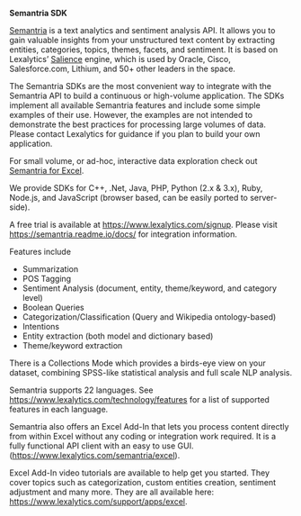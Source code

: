 **Semantria SDK**

[Semantria](https://www.lexalytics.com/semantria) is a text analytics and sentiment analysis API. It allows you to gain valuable insights from your unstructured text content by extracting entities, categories, topics, themes, facets, and sentiment. It is based on Lexalytics’ [Salience](https://www.lexalytics.com/salience/server) engine, which is used by Oracle, Cisco, Salesforce.com, Lithium, and 50+ other leaders in the space.

The Semantria SDKs are the most convenient way to integrate with the Semantria API to build a continuous or high-volume application. The SDKs implement all available Semantria features and include some simple examples of their use. However, the examples are not intended to demonstrate the best practices for processing large volumes of data. Please contact Lexalytics for guidance if you plan to build your own application.

For small volume, or ad-hoc, interactive data exploration check out [Semantria for Excel](https://www.lexalytics.com/semantria/excel).

We provide SDKs for C++, .Net, Java, PHP, Python (2.x & 3.x), Ruby, Node.js, and JavaScript (browser based, can be easily ported to server-side).

A free trial is available at https://www.lexalytics.com/signup. Please visit https://semantria.readme.io/docs/ for integration information.

Features include
* Summarization
* POS Tagging
* Sentiment Analysis (document, entity, theme/keyword, and category level)
* Boolean Queries
* Categorization/Classification (Query and Wikipedia ontology-based)
* Intentions
* Entity extraction (both model and dictionary based)
* Theme/keyword extraction

There is a Collections Mode which provides a birds-eye view on your dataset, combining SPSS-like statistical analysis and full scale NLP analysis.

Semantria supports 22 languages. See https://www.lexalytics.com/technology/features for a list of supported features in each language. 

Semantria also offers an Excel Add-In that lets you process content directly from within Excel without any coding or integration work required. It is a fully functional API client with an easy to use GUI. (https://www.lexalytics.com/semantria/excel).

Excel Add-In video tutorials are available to help get you started. They cover topics such as categorization, custom entities creation, sentiment adjustment and many more. They are all available here: https://www.lexalytics.com/support/apps/excel.

